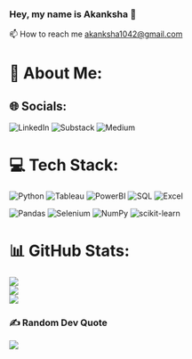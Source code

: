 ### Hey, my name is Akanksha 👋
📫 How to reach me akanksha1042@gmail.com
# 💫 About Me:



## 🌐 Socials:
![LinkedIn](https://img.shields.io/badge/LinkedIn-0A66C2.svg?style=for-the-badge&logo=LinkedIn&logoColor=white/https://www.linkedin.com/in/akankshashinde1042/)
![Substack](https://img.shields.io/badge/Substack-%23006f5c.svg?style=for-the-badge&logo=substack&logoColor=FF6719)
 ![Medium](https://img.shields.io/badge/Medium-12100E?style=for-the-badge&logo=medium&logoColor=white)
# 💻 Tech Stack:
![Python](https://img.shields.io/badge/Python-3776AB.svg?style=for-the-badge&logo=Python&logoColor=white)
![Tableau](https://img.shields.io/badge/Tableau-E97627.svg?style=for-the-badge&logo=Tableau&logoColor=white)
![PowerBI](https://img.shields.io/badge/Power%20BI-F2C811.svg?style=for-the-badge&logo=Power-BI&logoColor=black)
![SQL](https://img.shields.io/badge/MySQL-4479A1.svg?style=for-the-badge&logo=MySQL&logoColor=white)
![Excel]( https://img.shields.io/badge/Microsoft%20Excel-217346.svg?style=for-the-badge&logo=Microsoft-Excel&logoColor=white)

![Pandas](https://img.shields.io/badge/pandas-150458.svg?style=for-the-badge&logo=pandas&logoColor=white)
 ![Selenium](https://img.shields.io/badge/Selenium-43B02A.svg?style=for-the-badge&logo=Selenium&logoColor=white)
 ![NumPy](https://img.shields.io/badge/NumPy-013243.svg?style=for-the-badge&logo=NumPy&logoColor=white)
 ![scikit-learn](https://img.shields.io/badge/scikitlearn-F7931E.svg?style=for-the-badge&logo=scikit-learn&logoColor=white)

 # 📊 GitHub Stats:
![](https://github-readme-stats.vercel.app/api?username=akanksha1042&theme=blue-green&hide_border=false&include_all_commits=false&count_private=false)<br/>
![](https://github-readme-streak-stats.herokuapp.com/?user=akanksha1042&theme=blue-green&hide_border=false)<br/>
![](https://github-readme-stats.vercel.app/api/top-langs/?username=akanksha1042&theme=blue-green&hide_border=false&include_all_commits=false&count_private=false&layout=compact)



### ✍️ Random Dev Quote
![](https://quotes-github-readme.vercel.app/api?type=horizontal&theme=radical)




